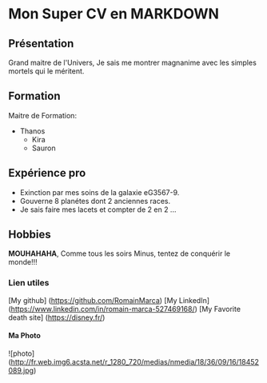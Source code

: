 # **Mon Super CV en MARKDOWN**

## __Présentation__

Grand maitre de l'Univers, Je sais me montrer magnanime avec les simples mortels qui le méritent.

## __Formation__

Maitre de Formation: 
* Thanos
    * Kira
    * Sauron

## __Expérience pro__

* Exinction par mes soins de la galaxie eG3567-9.
* Gouverne 8 planétes dont 2 anciennes races.
* Je sais faire mes lacets et compter de 2 en 2 ...

## __Hobbies__

**MOUHAHAHA**, Comme tous les soirs Minus, tentez de conquérir le monde!!!

### __Lien utiles__ 

[My github] (https://github.com/RomainMarca)
[My LinkedIn] (https://www.linkedin.com/in/romain-marca-527469168/)
[My Favorite death site] (https://disney.fr/)

#### __Ma Photo__

![photo] (http://fr.web.img6.acsta.net/r_1280_720/medias/nmedia/18/36/09/16/18452089.jpg)


